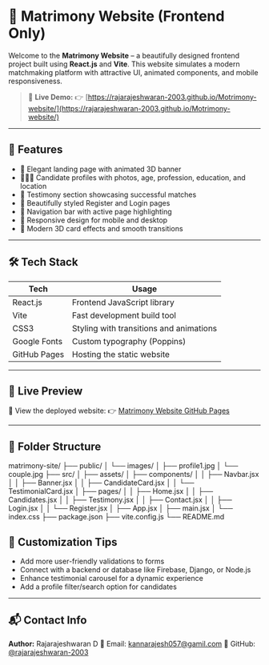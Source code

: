 # 💞 Matrimony Website (Frontend Only)

Welcome to the **Matrimony Website** – a beautifully designed frontend project built using **React.js** and **Vite**. This website simulates a modern matchmaking platform with attractive UI, animated components, and mobile responsiveness.

> 🔗 **Live Demo:**
> 👉 [https://rajarajeshwaran-2003.github.io/Motrimony-website/](https://rajarajeshwaran-2003.github.io/Motrimony-website/)

---

## 📌 Features

* 🌟 Elegant landing page with animated 3D banner
* 🧑‍🤝‍🧑 Candidate profiles with photos, age, profession, education, and location
* 💬 Testimony section showcasing successful matches
* 📝 Beautifully styled Register and Login pages
* 🔗 Navigation bar with active page highlighting
* 📱 Responsive design for mobile and desktop
* 🎨 Modern 3D card effects and smooth transitions

---

## 🛠️ Tech Stack

| Tech         | Usage                                   |
| ------------ | --------------------------------------- |
| React.js     | Frontend JavaScript library             |
| Vite         | Fast development build tool             |
| CSS3         | Styling with transitions and animations |
| Google Fonts | Custom typography (Poppins)             |
| GitHub Pages | Hosting the static website              |

---

## 🚀 Live Preview

🔗 View the deployed website:
👉 [Matrimony Website GitHub Pages](https://rajarajeshwaran-2003.github.io/Motrimony-website/)

---

## 📁 Folder Structure

matrimony-site/
├── public/
│ └── images/
│ ├── profile1.jpg
│ └── couple.jpg
├── src/
│ ├── assets/
│ ├── components/
│ │ ├── Navbar.jsx
│ │ ├── Banner.jsx
│ │ ├── CandidateCard.jsx
│ │ └── TestimonialCard.jsx
│ ├── pages/
│ │ ├── Home.jsx
│ │ ├── Candidates.jsx
│ │ ├── Testimony.jsx
│ │ ├── Contact.jsx
│ │ ├── Login.jsx
│ │ └── Register.jsx
│ ├── App.jsx
│ ├── main.jsx
│ └── index.css
├── package.json
├── vite.config.js
└── README.md

## 🔧 Customization Tips

* Add more user-friendly validations to forms
* Connect with a backend or database like Firebase, Django, or Node.js
* Enhance testimonial carousel for a dynamic experience
* Add a profile filter/search option for candidates

---

## 📬 Contact Info

**Author:** Rajarajeshwaran D
📧 Email: [kannarajesh057@gamil.com](mailto:kannarajesh057@gamil.com)
🔗 GitHub: [@rajarajeshwaran-2003](https://github.com/rajarajeshwaran-2003)
